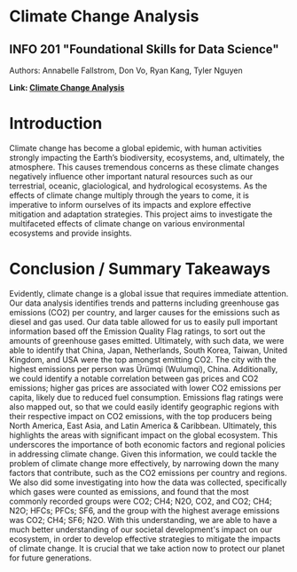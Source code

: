 # Climate Change Analysis 
## INFO 201 "Foundational Skills for Data Science"

Authors: Annabelle Fallstrom, Don Vo, Ryan Kang, Tyler Nguyen


**Link: [Climate Change Analysis](https://lfwqfb-tyler-nguyen.shinyapps.io/final-project-annabellefallstrom/)**

# Introduction

Climate change has become a global epidemic, with human activities strongly impacting the Earth’s biodiversity, ecosystems, and, ultimately, the atmosphere. This causes tremendous concerns as these climate changes negatively influence other important natural resources such as our terrestrial, oceanic, glaciological, and hydrological ecosystems. As the effects of climate change multiply through the years to come, it is imperative to inform ourselves of its impacts and explore effective mitigation and adaptation strategies. This project aims to investigate the multifaceted effects of climate change on various environmental ecosystems and provide insights.

# Conclusion / Summary Takeaways

Evidently, climate change is a global issue that requires immediate attention. Our data analysis identifies trends and patterns including greenhouse gas emissions (CO2) per country, and larger causes for the emissions such as diesel and gas used. Our data table allowed for us to easily pull important information based off the Emission Quality Flag ratings, to sort out the amounts of greenhouse gases emitted. Ultimately, with such data, we were able to identify that China, Japan, Netherlands, South Korea, Taiwan, United Kingdom, and USA were the top amongst emitting CO2. The city with the highest emissions per person was Ürümqi (Wulumqi), China. Additionally, we could identify a notable correlation between gas prices and CO2 emissions; higher gas prices are associated with lower CO2 emissions per capita, likely due to reduced fuel consumption. Emissions flag ratings were also mapped out, so that we could easily identify geographic regions with their respective impact on CO2 emissions, with the top producers being North America, East Asia, and Latin America & Caribbean. Ultimately, this highlights the areas with significant impact on the global ecosystem. This underscores the importance of both economic factors and regional policies in addressing climate change. Given this information, we could tackle the problem of climate change more effectively, by narrowing down the many factors that contribute, such as the CO2 emissions per country and regions. We also did some investigating into how the data was collected, specifically which gases were counted as emissions, and found that the most commonly recorded groups were CO2; CH4; N2O, CO2, and CO2; CH4; N2O; HFCs; PFCs; SF6, and the group with the highest average emissions was CO2; CH4; SF6; N2O. With this understanding, we are able to have a much better understanding of our societal development's impact on our ecosystem, in order to develop effective strategies to mitigate the impacts of climate change. It is crucial that we take action now to protect our planet for future generations.
